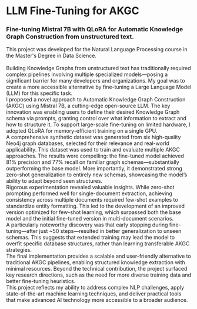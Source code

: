 # LLM Fine-Tuning for AKGC
### Fine-tuning Mistral 7B with QLoRA for Automatic Knowledge Graph Construction from unstructured text.

This project was developed for the Natural Language Processing course in the Master's Degree in Data Science.<br><br>
Building Knowledge Graphs from unstructured text has traditionally required complex pipelines involving multiple specialized models—posing a significant barrier for many developers and organizations. My goal was to create a more accessible alternative by fine-tuning a Large Language Model (LLM) for this specific task.<br>
I proposed a novel approach to Automatic Knowledge Graph Construction (AKGC) using Mistral 7B, a cutting-edge open-source LLM. The key innovation was enabling users to define their desired Knowledge Graph schema via prompts, granting control over what information to extract and how to structure it. To support large-scale fine-tuning on limited hardware, I adopted QLoRA for memory-efficient training on a single GPU.<br>
A comprehensive synthetic dataset was generated from six high-quality Neo4j graph databases, selected for their relevance and real-world applicability. This dataset was used to train and evaluate multiple AKGC approaches. The results were compelling: the fine-tuned model achieved 81% precision and 77% recall on familiar graph schemas—substantially outperforming the base model. More importantly, it demonstrated strong zero-shot generalization to entirely new schemas, showcasing the model’s ability to adapt beyond seen structures.<br>
Rigorous experimentation revealed valuable insights. While zero-shot prompting performed well for single-document extraction, achieving consistency across multiple documents required few-shot examples to standardize entity formatting. This led to the development of an improved version optimized for few-shot learning, which surpassed both the base model and the initial fine-tuned version in multi-document scenarios.<br>
A particularly noteworthy discovery was that early stopping during fine-tuning—after just ~50 steps—resulted in better generalization to unseen schemas. This suggests that extended training may lead the model to overfit specific database structures, rather than learning transferable AKGC strategies.<br>
The final implementation provides a scalable and user-friendly alternative to traditional AKGC pipelines, enabling structured knowledge extraction with minimal resources. Beyond the technical contribution, the project surfaced key research directions, such as the need for more diverse training data and better fine-tuning heuristics.<br>
This project reflects my ability to address complex NLP challenges, apply state-of-the-art machine learning techniques, and deliver practical tools that make advanced AI technology more accessible to a broader audience.
